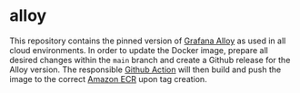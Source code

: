 # alloy

This repository contains the pinned version of [Grafana Alloy] as used in all
cloud environments. In order to update the Docker image, prepare all desired
changes within the `main` branch and create a Github release for the Alloy
version. The responsible [Github Action] will then build and push the image to
the correct [Amazon ECR] upon tag creation.

[Amazon ECR]: https://docs.aws.amazon.com/ecr
[Github Action]: .github/workflows/docker-release.yaml
[Grafana Alloy]: https://grafana.com/docs/alloy/latest

